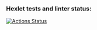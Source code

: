 ### Hexlet tests and linter status:
[![Actions Status](https://github.com/lena05k/frontend-project-12/workflows/hexlet-check/badge.svg)](https://github.com/lena05k/frontend-project-12/actions)
